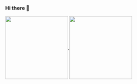 ### Hi there 👋
<a href="https://github.com/muriloglasser/github-readme-stats">
  <img height=200 align="center" src="https://github-readme-stats.vercel.app/api?username=muriloglasser&show_icons=true&theme=radical" />
</a>
<a href="https://github.com/anuraghazra/github-readme-stats">
  <img height=200 align="center" src="https://github-readme-stats.vercel.app/api/top-langs/?username=anuraghazra&layout=donut&theme=radical" />
</a>
